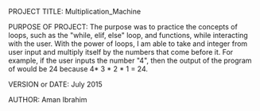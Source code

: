 PROJECT TITLE: Multiplication_Machine

PURPOSE OF PROJECT: The purpose was to practice the concepts of loops, such as the "while, elif, else" loop, and functions, while interacting with the user. With the power of loops, I am able to take and integer from user input and multiply itself by the numbers that come before it. For example, if the user inputs the number "4", then the output of the program of would be 24 because 4* 3 * 2 * 1 = 24.   

VERSION or DATE: July 2015

AUTHOR: Aman Ibrahim
